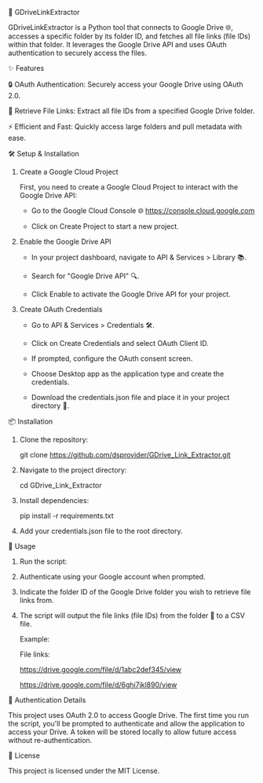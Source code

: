 🚀 GDriveLinkExtractor

GDriveLinkExtractor is a Python tool that connects to Google Drive 🌐, accesses a specific folder by its folder ID, and fetches all file links (file IDs) within that folder. It leverages the Google Drive API and uses OAuth authentication to securely access the files.

✨ Features

🔒 OAuth Authentication: Securely access your Google Drive using OAuth 2.0.

📂 Retrieve File Links: Extract all file IDs from a specified Google Drive folder.

⚡ Efficient and Fast: Quickly access large folders and pull metadata with ease.


🛠️ Setup & Installation

1. Create a Google Cloud Project

   First, you need to create a Google Cloud Project to interact with the Google Drive API:
   
   * Go to the Google Cloud Console 🌐 https://console.cloud.google.com
  
   * Click on Create Project to start a new project.

2. Enable the Google Drive API

   * In your project dashboard, navigate to API & Services > Library 📚.
     
   * Search for "Google Drive API" 🔍.
     
   * Click Enable to activate the Google Drive API for your project.

3. Create OAuth Credentials

   * Go to API & Services > Credentials 🛠️.
  
   * Click on Create Credentials and select OAuth Client ID.
  
   * If prompted, configure the OAuth consent screen.
  
   * Choose Desktop app as the application type and create the credentials.
  
   * Download the credentials.json file and place it in your project directory 📂.
  

📦 Installation

1. Clone the repository:

   git clone https://github.com/dsprovider/GDrive_Link_Extractor.git

2. Navigate to the project directory:

   cd GDrive_Link_Extractor

3. Install dependencies:

   pip install -r requirements.txt

5. Add your credentials.json file to the root directory.


🚀 Usage

1. Run the script:
   
2. Authenticate using your Google account when prompted.
   
3. Indicate the folder ID of the Google Drive folder you wish to retrieve file links from.
   
4. The script will output the file links (file IDs) from the folder 📄 to a CSV file.

   Example:

   File links:
   
   https://drive.google.com/file/d/1abc2def345/view
   
   https://drive.google.com/file/d/6ghi7jkl890/view

🔐 Authentication Details

This project uses OAuth 2.0 to access Google Drive. The first time you run the script, you'll be prompted to authenticate and allow the application to access your Drive. A token will be stored locally to allow future access without re-authentication.

📝 License

This project is licensed under the MIT License.




